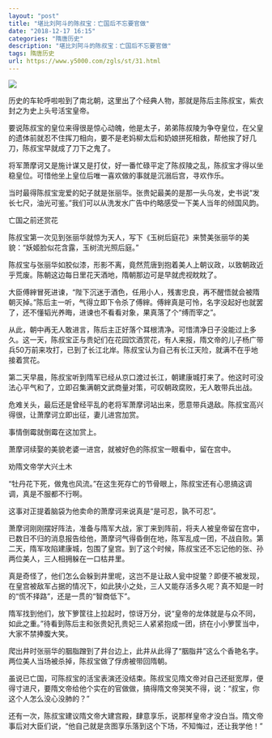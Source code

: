 ```yaml
---
layout: "post"
title: "堪比刘阿斗的陈叔宝：亡国后不忘要官做"
date: "2018-12-17 16:15"
categories: "隋唐历史"
description: "堪比刘阿斗的陈叔宝：亡国后不忘要官做"
tags: 隋唐历史
url: https://www.y5000.com/zgls/st/31.html
---
```






![](https://img.y5000.com/uploads/allimg/120416/2-120416134T12A.jpg)

历史的车轮呼啦啦到了南北朝，这里出了个经典人物，那就是陈后主陈叔宝，紫衣封之为史上头号活宝皇帝。

  
要说陈叔宝的皇位来得很是惊心动魄，他是太子，弟弟陈叔陵为争夺皇位，在父皇的遗体前就忍不住挥刀相向，要不是老妈柳太后和奶娘拼死相救，帮他挨了好几刀，陈叔宝早就成了刀下之鬼了。

  
将军萧摩诃又是施计谋又是打仗，好一番忙碌平定了陈叔陵之乱，陈叔宝才得以坐稳皇位。可惜他坐上皇位后唯一喜欢做的事就是沉溺后宫，寻欢作乐。

  
当时最得陈叔宝宠爱的妃子就是张丽华。张贵妃最美的是那一头乌发，史书说“发长七尺，油光可鉴。”我们可以从洗发水广告中约略感受一下美人当年的倾国风韵。

  
亡国之前还赏花

  
陈叔宝第一次见到张丽华就惊为天人，写下《玉树后庭花》来赞美张丽华的美貌：“妖姬脸似花含露，玉树流光照后庭。”

  
陈叔宝与张丽华如胶似漆，形影不离，竟然荒唐到抱着美人上朝议政，以致朝政近乎荒废。陈朝这边每日里花天酒地，隋朝那边可是早就虎视眈眈了。

  
大臣傅縡冒死进谏，“陛下沉迷于酒色，任用小人，残害忠良，再不醒悟就会被隋朝灭掉。”陈后主一听，气得立即下令杀了傅縡。傅縡真是可怜，名字没起好也就罢了，还不懂韬光养晦，进谏也不看看对象，果真落了个“缚而宰之”。

  
从此，朝中再无人敢进言，陈后主正好落个耳根清净。可惜清净日子没能过上多久。这一天，陈叔宝正与贵妃们在花园饮酒赏花，有人来报，隋文帝的儿子杨广带兵50万前来攻打，已到了长江北岸。陈叔宝认为自己有长江天险，就满不在乎地接着赏花。

  
第二天早晨，陈叔宝听到隋军已经从京口渡过长江，朝建康城打来了。他这时可没法心平气和了，立即召集满朝文武商量对策，可叹朝政腐败，无人敢带兵出战。

  
危难关头，最后还是曾经平乱的老将军萧摩诃站出来，愿意带兵退敌。陈叔宝高兴得很，让萧摩诃立即出征，妻儿进宫加赏。

  
事情倒霉就倒霉在这加赏上。

  
萧摩诃续娶的美貌老婆一进宫，就被好色的陈叔宝一眼看中，留在宫中。

劝隋文帝学大兴土木

  
“牡丹花下死，做鬼也风流。”在这生死存亡的节骨眼上，陈叔宝还有心思搞这调调，真是不服都不行啊。

  
这事对正提着脑袋为他卖命的萧摩诃来说真是“是可忍，孰不可忍”。

  
萧摩诃刚刚摆好阵法，准备与隋军大战，家丁来到阵前，将夫人被皇帝留在宫中，已数日不归的消息报告给他，萧摩诃气得昏倒在地，陈军乱成一团，不战自败。第二天，隋军攻陷建康城，包围了皇宫。到了这个时候，陈叔宝还不忘记他的张、孙两位美人，三人相拥躲在一口枯井里。

  
真是奇怪了，他们怎么会躲到井里呢，这岂不是让敌人瓮中捉鳖？即便不被发现，在皇宫被敌军占据的情况下，如此狭小之处，三人又能存活多久呢？真不知是一时的“慌不择路”，还是一贯的“智商低下”。

  
隋军找到他们，放下箩筐往上拉起时，惊讶万分，说“皇帝的龙体就是与众不同，如此之重。”待看到陈后主和张贵妃孔贵妃三人紧紧抱成一团，挤在小小箩筐当中，大家不禁捧腹大笑。

  
爬出井时张丽华的胭脂蹭到了井台边上，此井从此得了“胭脂井”这么个香艳名字。两位美人当场被杀掉，陈叔宝做了俘虏被带回隋朝。

  
虽说已亡国，可陈叔宝的活宝表演还没结束。陈叔宝见隋文帝对自己还挺宽厚，便得寸进尺，要隋文帝给他个实在的官做做，搞得隋文帝哭笑不得，说：“叔宝，你这个人怎么没心没肺的？”

  
还有一次，陈叔宝建议隋文帝大建宫殿，肆意享乐，说那样皇帝才没白当。隋文帝事后对大臣们说，“他自己就是贪图享乐落到这个下场，不知悔过，还让我学他！”
